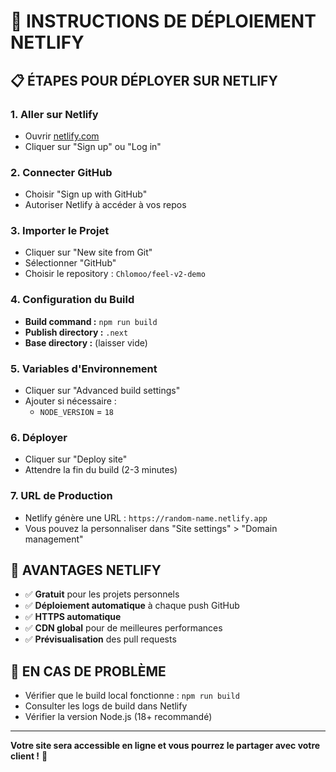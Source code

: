 # 🚀 INSTRUCTIONS DE DÉPLOIEMENT NETLIFY

## 📋 **ÉTAPES POUR DÉPLOYER SUR NETLIFY**

### **1. Aller sur Netlify**
- Ouvrir [netlify.com](https://netlify.com)
- Cliquer sur "Sign up" ou "Log in"

### **2. Connecter GitHub**
- Choisir "Sign up with GitHub"
- Autoriser Netlify à accéder à vos repos

### **3. Importer le Projet**
- Cliquer sur "New site from Git"
- Sélectionner "GitHub"
- Choisir le repository : `Chlomoo/feel-v2-demo`

### **4. Configuration du Build**
- **Build command :** `npm run build`
- **Publish directory :** `.next`
- **Base directory :** (laisser vide)

### **5. Variables d'Environnement**
- Cliquer sur "Advanced build settings"
- Ajouter si nécessaire :
  - `NODE_VERSION` = `18`

### **6. Déployer**
- Cliquer sur "Deploy site"
- Attendre la fin du build (2-3 minutes)

### **7. URL de Production**
- Netlify génère une URL : `https://random-name.netlify.app`
- Vous pouvez la personnaliser dans "Site settings" > "Domain management"

## 🎯 **AVANTAGES NETLIFY**
- ✅ **Gratuit** pour les projets personnels
- ✅ **Déploiement automatique** à chaque push GitHub
- ✅ **HTTPS automatique**
- ✅ **CDN global** pour de meilleures performances
- ✅ **Prévisualisation** des pull requests

## 🔧 **EN CAS DE PROBLÈME**
- Vérifier que le build local fonctionne : `npm run build`
- Consulter les logs de build dans Netlify
- Vérifier la version Node.js (18+ recommandé)

---
**Votre site sera accessible en ligne et vous pourrez le partager avec votre client !** 🎉 